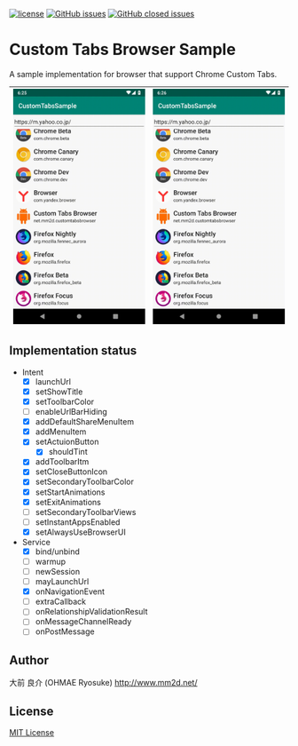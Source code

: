 [![license](https://img.shields.io/github/license/ohmae/custom-tabs-browser.svg)](./LICENSE)
[![GitHub issues](https://img.shields.io/github/issues/ohmae/custom-tabs-browser.svg)](https://github.com/ohmae/custom-tabs-browser/issues)
[![GitHub closed issues](https://img.shields.io/github/issues-closed/ohmae/custom-tabs-browser.svg)](https://github.com/ohmae/custom-tabs-browser/issues?q=is%3Aissue+is%3Aclosed)
# Custom Tabs Browser Sample

A sample implementation for browser that support Chrome Custom Tabs.

|![](readme/screenshot1.gif)|![](readme/screenshot2.gif)|
|-|-|

## Implementation status

- Intent
  - [x] launchUrl
  - [x] setShowTitle
  - [x] setToolbarColor
  - [ ] enableUrlBarHiding
  - [x] addDefaultShareMenuItem
  - [x] addMenuItem
  - [x] setActuionButton
    - [x] shouldTint
  - [x] addToolbarItm
  - [x] setCloseButtonIcon
  - [x] setSecondaryToolbarColor
  - [x] setStartAnimations
  - [x] setExitAnimations
  - [ ] setSecondaryToolbarViews
  - [ ] setInstantAppsEnabled
  - [x] setAlwaysUseBrowserUI
- Service
  - [x] bind/unbind
  - [ ] warmup
  - [ ] newSession
  - [ ] mayLaunchUrl
  - [x] onNavigationEvent
  - [ ] extraCallback
  - [ ] onRelationshipValidationResult
  - [ ] onMessageChannelReady
  - [ ] onPostMessage

## Author
大前 良介 (OHMAE Ryosuke)
http://www.mm2d.net/

## License
[MIT License](./LICENSE)
